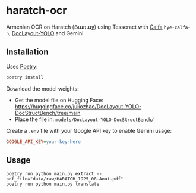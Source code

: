 # haratch-ocr

Armenian OCR on Haratch (Յառաջ) using Tesseract with [Calfa](https://github.com/calfa-co/hye-tesseract) `hye-calfa-n`, [DocLayout-YOLO](https://github.com/opendatalab/DocLayout-YOLO) and Gemini.

## Installation

Uses [Poetry](https://python-poetry.org/):

```bash
poetry install
```

Download the model weights:

- Get the model file on Hugging Face: https://huggingface.co/juliozhao/DocLayout-YOLO-DocStructBench/tree/main
- Place the file in: `models/DocLayout-YOLO-DocStructBench/`

Create a `.env` file with your Google API key to enable Gemini usage:

```ini
GOOGLE_API_KEY=your-key-here
```

## Usage

```
poetry run python main.py extract --pdf_file="data/raw/HARATCH_1925_08-Aout.pdf"
poetry run python main.py translate
```